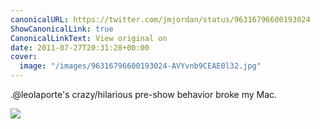 ```yaml
---
canonicalURL: https://twitter.com/jmjordan/status/96316796600193024
ShowCanonicalLink: true
CanonicalLinkText: View original on
date: 2011-07-27T20:31:28+00:00
cover:
  image: "/images/96316796600193024-AVYvnb9CEAE0l32.jpg"
---
```

.@leolaporte's crazy/hilarious pre-show behavior broke my Mac. 

![](/images/96316796600193024-AVYvnb9CEAE0l32.jpg)
